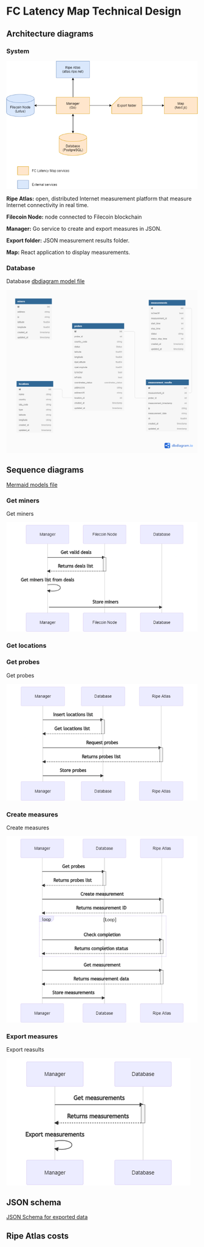 # FC Latency Map Technical Design

## Architecture diagrams

### System

<img src="./images/fc-latency-map-architecture.png" width="800">

<strong>Ripe Atlas:</strong> open, distributed Internet measurement platform that measure Internet connectivity in real time.

<strong>Filecoin Node:</strong> node connected to Filecoin blockchain

<strong>Manager:</strong> Go service to create and export measures in JSON.

<strong>Export folder:</strong> JSON measurement results folder.

<strong>Map:</strong> React application to display measurements.

### Database

Database [dbdiagram model file](./filecoin_latency_map_dbdiagram)

<img src="./images/filecoin_latency_map_dbdiagram.png" width="800">

## Sequence diagrams

[Mermaid models file](./diagrams_mermaid.mmd)

### Get miners

Get miners

![get-miners](./images/diagrams/get-miners.png)

### Get locations

### Get probes

Get probes

![get-probes](./images/diagrams/get-probes.png)

### Create measures

Create measures

![get-measurements](./images/diagrams/get-measurements.png)

### Export measures

Export reasults

![export-measurements](./images/diagrams/export-measurements.png)

## JSON schema

[JSON Schema for exported data](./json/schema.json)

## Ripe Atlas costs

